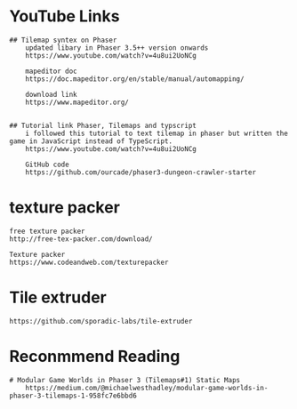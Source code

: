 # YouTube Links

    ## Tilemap syntex on Phaser
        updated libary in Phaser 3.5++ version onwards
        https://www.youtube.com/watch?v=4u8ui2UoNCg 

        mapeditor doc
        https://doc.mapeditor.org/en/stable/manual/automapping/ 

        download link
        https://www.mapeditor.org/ 


    ## Tutorial link Phaser, Tilemaps and typscript
        i followed this tutorial to text tilemap in phaser but written the game in JavaScript instead of TypeScript. 
        https://www.youtube.com/watch?v=4u8ui2UoNCg 

        GitHub code 
        https://github.com/ourcade/phaser3-dungeon-crawler-starter 

# texture packer

    free texture packer
    http://free-tex-packer.com/download/ 

    Texture packer
    https://www.codeandweb.com/texturepacker 

# Tile extruder

    https://github.com/sporadic-labs/tile-extruder 

# Reconmmend Reading

    # Modular Game Worlds in Phaser 3 (Tilemaps#1) Static Maps
        https://medium.com/@michaelwesthadley/modular-game-worlds-in-phaser-3-tilemaps-1-958fc7e6bbd6 